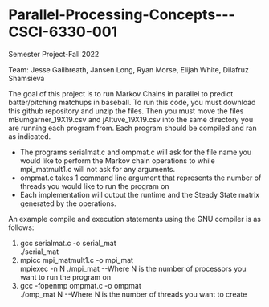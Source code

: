 # Parallel-Processing-Concepts---CSCI-6330-001
Semester Project-Fall 2022

Team: Jesse Gailbreath, Jansen Long, Ryan Morse, Elijah White, Dilafruz Shamsieva

The goal of this project is to run Markov Chains in parallel to predict batter/pitching matchups in baseball. To run this code, you must download this github
repository and unzip the files. Then you must move the files mBumgarner_19X19.csv and jAltuve_19X19.csv into the same directory you are running each program from.
Each program should be compiled and ran as indicated. <br/>
- The programs serialmat.c and ompmat.c will ask for the file name you would like to perform the Markov chain operations to while mpi_matmult1.c will not ask for any arguments. 
- ompmat.c takes 1 command line argument that represents the number of threads you would like to run the program on
- Each implementation will output the runtime and the Steady State matrix generated by the operations.

An example compile and execution statements using the GNU compiler is as follows:
1. gcc serialmat.c -o serial_mat <br/> ./serial_mat <br/>
2. mpicc mpi_matmult1.c -o mpi_mat <br/> mpiexec -n N ./mpi_mat		--Where N is the number of processors you want to run the program on <br/>
3. gcc -fopenmp ompmat.c -o ompmat <br/> ./omp_mat N		--Where N is the number of threads you want to create <br/>

